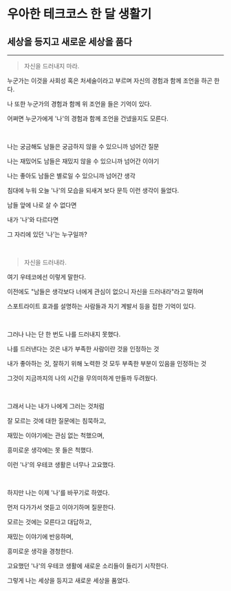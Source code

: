 # 우아한 테크코스 한 달 생활기

## 세상을 등지고 새로운 세상을 품다

---

> 자신을 드러내지 마라.

누군가는 이것을 사회성 혹은 처세술이라고 부르며 자신의 경험과 함께 조언을 하곤 한다.

나 또한 누군가의 경험과 함께 위 조언을 들은 기억이 있다.

어쩌면 누군가에게 '나'의 경험과 함께 조언을 건넸을지도 모른다.

<br>

나는 궁금해도 남들은 궁금하지 않을 수 있으니까 넘어간 질문

나는 재밌어도 남들은 재밌지 않을 수 있으니까 넘어간 이야기

나는 좋아도 남들은 별로일 수 있으니까 넘어간 생각

침대에 누워 오늘 '나'의 모습을 되새겨 보다 문득 이런 생각이 들었다.

남들 앞에 나로 살 수 없다면

내가 '나'와 다르다면

그 자리에 있던 '나'는 누구일까?

<br>

> 자신을 드러내라.

여기 우테코에선 이렇게 말한다.

이전에도 "남들은 생각보다 너에게 관심이 없으니 자신을 드러내라"라고 말하며

스포트라이트 효과를 설명하는 사람들과 자기 계발서 등을 접한 기억이 있다.

<br>

그러나 나는 단 한 번도 나를 드러내지 못했다.

나를 드러낸다는 것은 내가 부족한 사람이란 것을 인정하는 것

내가 좋아하는 것, 잘하기 위해 노력한 것 모두 부족한 부분이 있음을 인정하는 것

그것이 지금까지의 나의 시간을 무의미하게 만들까 두려웠다.

<br>

그래서 나는 내가 나에게 그러는 것처럼

잘 모르는 것에 대한 질문에는 침묵하고,

재밌는 이야기에는 관심 없는 척했으며,

흥미로운 생각에는 못 들은 척했다.

이런 '나'의 우테코 생활은 너무나 고요했다.

<br>

하지만 나는 이제 '나'를 바꾸기로 하였다.

먼저 다가가서 엿듣고 이야기하며 질문한다.

모르는 것에는 모른다고 대답하고,

재밌는 이야기에 반응하며,

흥미로운 생각을 경청한다.

고요했던 '나'의 우테코 생활에 새로운 소리들이 들리기 시작한다.

그렇게 나는 세상을 등지고 새로운 세상을 품었다.
